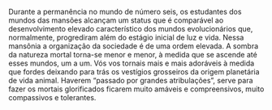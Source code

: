 ﻿Durante a permanência no mundo de número seis, os estudantes dos mundos das mansões alcançam um status que é comparável ao desenvolvimento elevado característico dos mundos evolucionários que, normalmente, progrediram além do estágio inicial de luz e vida. Nessa mansônia a organização da sociedade é de uma ordem elevada. A sombra da natureza mortal torna-se menor e menor, à medida que se ascende até esses mundos, um a um. Vós vos tornais mais e mais adoráveis à medida que fordes deixando para trás os vestígios grosseiros da origem planetária de vida animal. Haverem “passado por grandes atribulações”, serve para fazer os mortais glorificados ficarem muito amáveis e compreensivos, muito compassivos e tolerantes.